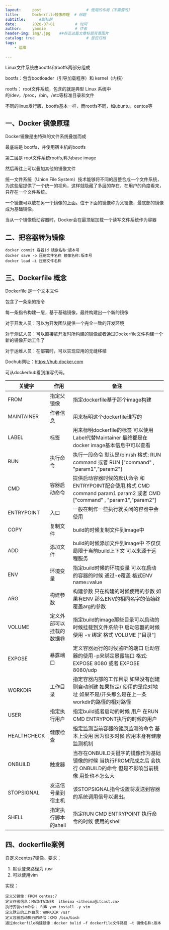 ```yaml
---
layout:     post                    # 使用的布局（不需要改）
title:      Dockerfile镜像原理  # 标题 
subtitle:      #副标题
date:       2020-07-01         # 时间
author:     yanmie             # 作者
header-img: img/.jpg    ##标签这篇文章标题背景图片
catalog: true                       # 是否归档
tags:                               
    - 运维
  
---
```


Linux文件系统由bootfs和rootfs两部分组成

 bootfs：包含bootloader（引导加载程序）和 kernel（内核）

 rootfs： root文件系统，包含的就是典型 Linux 系统中的/dev，/proc，/bin，/etc等标准目录和文件

不同的linux发行版，bootfs基本一样，而rootfs不同，如ubuntu，centos等

## 一、Docker 镜像原理

Docker镜像是由特殊的文件系统叠加而成

最底端是 bootfs，并使用宿主机的bootfs 

第二层是 root文件系统rootfs,称为base image

然后再往上可以叠加其他的镜像文件

统一文件系统（Union File System）技术能够将不同的层整合成一个文件系统，为这些层提供了一个统一的视角，这样就隐藏了多层的存在，在用户的角度看来，只存在一个文件系统。 

一个镜像可以放在另一个镜像的上面。位于下面的镜像称为父镜像，最底部的镜像成为基础镜像。

当从一个镜像启动容器时，Docker会在最顶层加载一个读写文件系统作为容器

## 二、把容器转为镜像


	docker commit 容器id 镜像名称:版本号
	docker save -o 压缩文件名称 镜像名称:版本号
	docker load –i 压缩文件名称

## 三、Dockerfile 概念


Dockerfile 是一个文本文件

包含了一条条的指令

每一条指令构建一层，基于基础镜像，最终构建出一个新的镜像

对于开发人员：可以为开发团队提供一个完全一致的开发环境

对于测试人员：可以直接拿开发时所构建的镜像或者通过Dockerfile文件构建一个新的镜像开始工作了

对于运维人员：在部署时，可以实现应用的无缝移植

Dochub网址：https://hub.docker.com 

可从dockerhub看到编写代码。


| 关键字      | 作用                     | 备注                                                         |
| ----------- | ------------------------ | ------------------------------------------------------------ |
| FROM        | 指定父镜像               | 指定dockerfile基于那个image构建                              |
| MAINTAINER  | 作者信息                 | 用来标明这个dockerfile谁写的                                 |
| LABEL       | 标签                     | 用来标明dockerfile的标签 可以使用Label代替Maintainer 最终都是在docker image基本信息中可以查看 |
| RUN         | 执行命令                 | 执行一段命令 默认是/bin/sh 格式: RUN command 或者 RUN ["command" , "param1","param2"] |
| CMD         | 容器启动命令             | 提供启动容器时候的默认命令 和ENTRYPOINT配合使用.格式 CMD command param1 param2 或者 CMD ["command" , "param1","param2"] |
| ENTRYPOINT  | 入口                     | 一般在制作一些执行就关闭的容器中会使用                       |
| COPY        | 复制文件                 | build的时候复制文件到image中                                 |
| ADD         | 添加文件                 | build的时候添加文件到image中 不仅仅局限于当前build上下文 可以来源于远程服务 |
| ENV         | 环境变量                 | 指定build时候的环境变量 可以在启动的容器的时候 通过-e覆盖 格式ENV name=value |
| ARG         | 构建参数                 | 构建参数 只在构建的时候使用的参数 如果有ENV 那么ENV的相同名字的值始终覆盖arg的参数 |
| VOLUME      | 定义外部可以挂载的数据卷 | 指定build的image那些目录可以启动的时候挂载到文件系统中 启动容器的时候使用 -v 绑定 格式 VOLUME ["目录"] |
| EXPOSE      | 暴露端口                 | 定义容器运行的时候监听的端口 启动容器的使用-p来绑定暴露端口 格式: EXPOSE 8080 或者 EXPOSE 8080/udp |
| WORKDIR     | 工作目录                 | 指定容器内部的工作目录 如果没有创建则自动创建 如果指定/ 使用的是绝对地址 如果不是/开头那么是在上一条workdir的路径的相对路径 |
| USER        | 指定执行用户             | 指定build或者启动的时候 用户 在RUN CMD ENTRYPONT执行的时候的用户 |
| HEALTHCHECK | 健康检查                 | 指定监测当前容器的健康监测的命令 基本上没用 因为很多时候 应用本身有健康监测机制 |
| ONBUILD     | 触发器                   | 当存在ONBUILD关键字的镜像作为基础镜像的时候 当执行FROM完成之后 会执行 ONBUILD的命令 但是不影响当前镜像 用处也不怎么大 |
| STOPSIGNAL  | 发送信号量到宿主机       | 该STOPSIGNAL指令设置将发送到容器的系统调用信号以退出。       |
| SHELL       | 指定执行脚本的shell      | 指定RUN CMD ENTRYPOINT 执行命令的时候 使用的shell            |


## 四、dockerfile案例

自定义centos7镜像。要求：
1. 默认登录路径为 /usr
2. 可以使用vim

实现：

	定义父镜像：FROM centos:7
	定义作者信息：MAINTAINER  itheima <itheima@itcast.cn>
	执行安装vim命令： RUN yum install -y vim
	定义默认的工作目录：WORKDIR /usr
	定义容器启动执行的命令：CMD /bin/bash
	通过dockerfile构建镜像：docker bulid –f dockerfile文件路径 –t 镜像名称:版本





